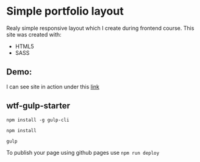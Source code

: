 # Simple portfolio layout

Realy simple responsive layout which I create during frontend course. This site was created with:
- HTML5
- SASS

## Demo:

I can see site in action under this [link](https://dawid93.github.io/SimplePortfolioLayout/)

## wtf-gulp-starter

`npm install -g gulp-cli`

`npm install`

`gulp`

To publish your page using github pages use `npm run deploy`
